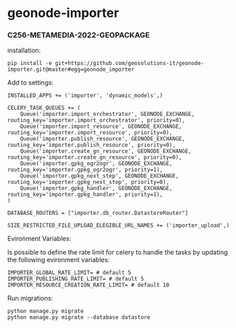 # geonode-importer
### C256-METAMEDIA-2022-GEOPACKAGE

installation: 
```
pip install -e git+https://github.com/geosolutions-it/geonode-importer.git@master#egg=geonode_importer
```

Add to settings:

```
INSTALLED_APPS += ('importer', 'dynamic_models',)

CELERY_TASK_QUEUES += (
    Queue('importer.import_orchestrator', GEONODE_EXCHANGE, routing_key='importer.import_orchestrator', priority=0),
    Queue('importer.import_resource', GEONODE_EXCHANGE, routing_key='importer.import_resource', priority=0),
    Queue('importer.publish_resource', GEONODE_EXCHANGE, routing_key='importer.publish_resource', priority=0),
    Queue('importer.create_gn_resource', GEONODE_EXCHANGE, routing_key='importer.create_gn_resource', priority=0),
    Queue('importer.gpkg_ogr2ogr', GEONODE_EXCHANGE, routing_key='importer.gpkg_ogr2ogr', priority=1),
    Queue('importer.gpkg_next_step', GEONODE_EXCHANGE, routing_key='importer.gpkg_next_step', priority=0),
    Queue('importer.gpkg_handler', GEONODE_EXCHANGE, routing_key='importer.gpkg_handler', priority=1),
)

DATABASE_ROUTERS = ["importer.db_router.DatastoreRouter"]

SIZE_RESTRICTED_FILE_UPLOAD_ELEGIBLE_URL_NAMES += ('importer_upload',)
```

Evironment Variables:

Is possible to define the rate limit for celery to handle the tasks by updating the following evironment variables:

```
IMPORTER_GLOBAL_RATE_LIMIT= # default 5
IMPORTER_PUBLISHING_RATE_LIMIT= # default 5
IMPORTER_RESOURCE_CREATION_RATE_LIMIT= # default 10
```


Run migrations:

```
python manage.py migrate
python manage.py migrate --database datastore
```
